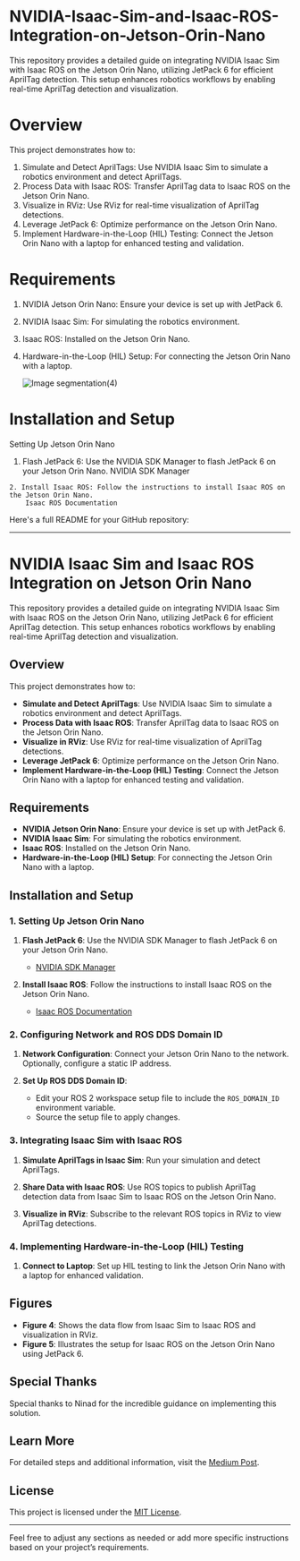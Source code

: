 # NVIDIA-Isaac-Sim-and-Isaac-ROS-Integration-on-Jetson-Orin-Nano
This repository provides a detailed guide on integrating NVIDIA Isaac Sim with Isaac ROS on the Jetson Orin Nano, utilizing JetPack 6 for efficient AprilTag detection. This setup enhances robotics workflows by enabling real-time AprilTag detection and visualization.
# Overview

This project demonstrates how to:

   1. Simulate and Detect AprilTags: Use NVIDIA Isaac Sim to simulate a robotics environment and detect AprilTags.
   2. Process Data with Isaac ROS: Transfer AprilTag data to Isaac ROS on the Jetson Orin Nano.
   3. Visualize in RViz: Use RViz for real-time visualization of AprilTag detections.
   4. Leverage JetPack 6: Optimize performance on the Jetson Orin Nano.
   5. Implement Hardware-in-the-Loop (HIL) Testing: Connect the Jetson Orin Nano with a laptop for enhanced testing and validation.

# Requirements

   1. NVIDIA Jetson Orin Nano: Ensure your device is set up with JetPack 6.
   2. NVIDIA Isaac Sim: For simulating the robotics environment.
   3. Isaac ROS: Installed on the Jetson Orin Nano.
   4. Hardware-in-the-Loop (HIL) Setup: For connecting the Jetson Orin Nano with a laptop.

      ![Image segmentation(4)](https://github.com/user-attachments/assets/57f29373-cb81-42e2-b4e2-68bc84ad5ded)

# Installation and Setup
Setting Up Jetson Orin Nano

   1. Flash JetPack 6: Use the NVIDIA SDK Manager to flash JetPack 6 on your Jetson Orin Nano.
        NVIDIA SDK Manager

    2. Install Isaac ROS: Follow the instructions to install Isaac ROS on the Jetson Orin Nano.
        Isaac ROS Documentation
      
Here's a full README for your GitHub repository:

---

# NVIDIA Isaac Sim and Isaac ROS Integration on Jetson Orin Nano

This repository provides a detailed guide on integrating NVIDIA Isaac Sim with Isaac ROS on the Jetson Orin Nano, utilizing JetPack 6 for efficient AprilTag detection. This setup enhances robotics workflows by enabling real-time AprilTag detection and visualization.

## Overview

This project demonstrates how to:

- **Simulate and Detect AprilTags**: Use NVIDIA Isaac Sim to simulate a robotics environment and detect AprilTags.
- **Process Data with Isaac ROS**: Transfer AprilTag data to Isaac ROS on the Jetson Orin Nano.
- **Visualize in RViz**: Use RViz for real-time visualization of AprilTag detections.
- **Leverage JetPack 6**: Optimize performance on the Jetson Orin Nano.
- **Implement Hardware-in-the-Loop (HIL) Testing**: Connect the Jetson Orin Nano with a laptop for enhanced testing and validation.

## Requirements

- **NVIDIA Jetson Orin Nano**: Ensure your device is set up with JetPack 6.
- **NVIDIA Isaac Sim**: For simulating the robotics environment.
- **Isaac ROS**: Installed on the Jetson Orin Nano.
- **Hardware-in-the-Loop (HIL) Setup**: For connecting the Jetson Orin Nano with a laptop.

## Installation and Setup

### 1. Setting Up Jetson Orin Nano

1. **Flash JetPack 6**: Use the NVIDIA SDK Manager to flash JetPack 6 on your Jetson Orin Nano.
   - [NVIDIA SDK Manager](https://developer.nvidia.com/sdk-manager)

2. **Install Isaac ROS**: Follow the instructions to install Isaac ROS on the Jetson Orin Nano.
   - [Isaac ROS Documentation](https://nvidia-isaac-ros.github.io/)

### 2. Configuring Network and ROS DDS Domain ID

1. **Network Configuration**: Connect your Jetson Orin Nano to the network. Optionally, configure a static IP address.

2. **Set Up ROS DDS Domain ID**:
   - Edit your ROS 2 workspace setup file to include the `ROS_DOMAIN_ID` environment variable.
   - Source the setup file to apply changes.

### 3. Integrating Isaac Sim with Isaac ROS

1. **Simulate AprilTags in Isaac Sim**: Run your simulation and detect AprilTags.

2. **Share Data with Isaac ROS**: Use ROS topics to publish AprilTag detection data from Isaac Sim to Isaac ROS on the Jetson Orin Nano.

3. **Visualize in RViz**: Subscribe to the relevant ROS topics in RViz to view AprilTag detections.

### 4. Implementing Hardware-in-the-Loop (HIL) Testing

1. **Connect to Laptop**: Set up HIL testing to link the Jetson Orin Nano with a laptop for enhanced validation.

## Figures

- **Figure 4**: Shows the data flow from Isaac Sim to Isaac ROS and visualization in RViz.
- **Figure 5**: Illustrates the setup for Isaac ROS on the Jetson Orin Nano using JetPack 6.

## Special Thanks

Special thanks to Ninad for the incredible guidance on implementing this solution.

## Learn More

For detailed steps and additional information, visit the [Medium Post](https://medium.com/@kabilankb2003/hardware-in-the-loop-with-nvidia-jetson-orin-nano-using-isaac-sim-and-isaac-ros-apriltag-a59d78a7f146).

## License

This project is licensed under the [MIT License](LICENSE).

---

Feel free to adjust any sections as needed or add more specific instructions based on your project’s requirements.
